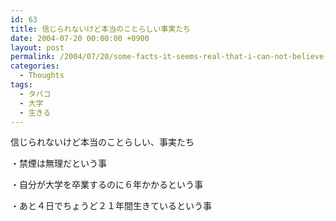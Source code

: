 ```yaml
---
id: 63
title: 信じられないけど本当のことらしい事実たち
date: 2004-07-20 00:00:00 +0900
layout: post
permalink: /2004/07/20/some-facts-it-seems-real-that-i-can-not-believe-it/
categories:
  - Thoughts
tags:
  - タバコ
  - 大学
  - 生きる
---
```

信じられないけど本当のことらしい、事実たち
  
・禁煙は無理だという事
  
・自分が大学を卒業するのに６年かかるという事
  
・あと４日でちょうど２１年間生きているという事
